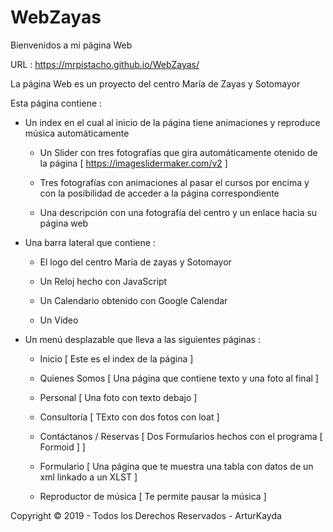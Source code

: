 # WebZayas

Bienvenidos a mi página Web

URL : https://mrpistacho.github.io/WebZayas/

La página Web es un proyecto del centro María de Zayas y Sotomayor

Esta página contiene : 

  - Un index en el cual al inicio de la página tiene animaciones y reproduce música automáticamente 
  
    - Un Slider con tres fotografías que gira automáticamente otenido de la página [ https://imageslidermaker.com/v2 ]
  
    - Tres fotografías con animaciones al pasar el cursos por encima y con la posibilidad de acceder a la página correspondiente
    
    - Una descripción con una fotografía del centro y un enlace hacia su página web
  
  - Una barra lateral que contiene :
  
      - El logo del centro María de zayas y Sotomayor
      
      - Un Reloj hecho con JavaScript
      
      - Un Calendario obtenido con Google Calendar
      
      - Un Video 
      
  - Un menú desplazable que lleva a las siguientes páginas :
  
      - Inicio [ Este es el index de la página ]
      
      - Quienes Somos [ Una página que contiene texto y una foto al final ]
      
      - Personal [ Una foto con texto debajo ]
      
      - Consultoría [ TExto con dos fotos con loat ]
      
      - Contáctanos / Reservas [ Dos Formularios hechos con el programa [ Formoid ] ]
      
      - Formulario [ Una página que te muestra una tabla con datos de un xml linkado a un XLST ]
      
      - Reproductor de música [ Te permite pausar la música ]
      
      
Copyright © 2019 - Todos los Derechos Reservados - ArturKayda
